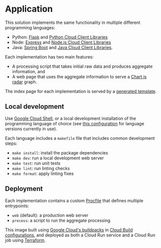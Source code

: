 # Application

This solution implements the same functionality in multiple different programming languages:

 * Python: [Flask](https://flask.palletsprojects.com/) and [Python Cloud Client Libraries](https://cloud.google.com/python/docs/reference)
 * Node: [Express](https://expressjs.com/) and [Node.js Cloud Client Libraries](https://cloud.google.com/nodejs/docs/reference)
 * Java: [Spring Boot](https://spring.io/projects/spring-boot) and  [Java Cloud Client Libraries](https://cloud.google.com/java/docs/reference).

Each implementation has two main features:

 * A processing script that takes initial raw data and produces aggregate information, and
 * A web page that uses the aggregate information to serve a [Chart.js radar](https://www.chartjs.org/docs/latest/charts/radar.html) graph.

The index page for each implementation is served by a [generated template](./templates/README.md).

## Local development

Use [Google Cloud Shell](https://cloud.google.com/shell), or a local development installation of the programming language of choice (see [this configuration](../.github/workflows/unit-test.yaml) for language versions currently in use).

Each language includes a `makefile` file that includes common development steps:

 * `make install`: install the package dependencies
 * `make dev`: run a local development web server
 * `make test`: run unit tests
 * `make lint`: run linting checks
 * `make format`: apply linting fixes

## Deployment

Each implementation contains a custom [Procfile](https://devcenter.heroku.com/articles/procfile) that defines multiple entrypoints:

 * `web` (default): a production web server
 * `process`: a script to run the aggregate processing

This image built using [Google Cloud's buildpacks](https://cloud.google.com/docs/buildpacks/overview) in [Cloud Build configurations](../build/images.cloudbuild.yaml), and deployed as both a Cloud Run service and a Cloud Run job using [Terraform](../infra/).
